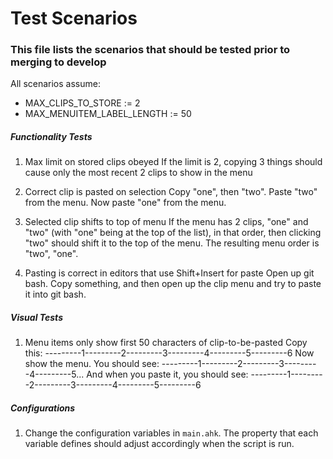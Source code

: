 # Test Scenarios
### This file lists the scenarios that should be tested prior to merging to develop

All scenarios assume:
- MAX_CLIPS_TO_STORE := 2
- MAX_MENUITEM_LABEL_LENGTH := 50

##### Functionality Tests
1. Max limit on stored clips obeyed
If the limit is 2, copying 3 things should cause only the most recent 2 clips to show in the menu

1. Correct clip is pasted on selection
Copy "one", then "two". Paste "two" from the menu. Now paste "one" from the menu.

1. Selected clip shifts to top of menu
If the menu has 2 clips, "one" and "two" (with "one" being at the top of the list), in that order, then clicking "two" should shift it to the top of the menu. The resulting menu order is "two", "one".

1. Pasting is correct in editors that use Shift+Insert for paste
Open up git bash. Copy something, and then open up the clip menu and try to paste it into git bash.

##### Visual Tests
1. Menu items only show first 50 characters of clip-to-be-pasted
Copy this: 
---------1---------2---------3---------4---------5---------6
Now show the menu. You should see: ---------1---------2---------3---------4---------5...
And when you paste it, you should see:
---------1---------2---------3---------4---------5---------6

##### Configurations
1. Change the configuration variables in `main.ahk`. The property that each variable defines should adjust accordingly when the script is run.